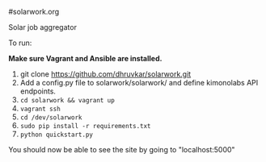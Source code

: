 #solarwork.org

Solar job aggregator

To run:

**Make sure Vagrant and Ansible are installed.**

 1. git clone https://github.com/dhruvkar/solarwork.git
 1. Add a config.py file to solarwork/solarwork/ and define kimonolabs API endpoints.
 1. `cd solarwork && vagrant up`
 1. `vagrant ssh`
 1. `cd /dev/solarwork`
 1. `sudo pip install -r requirements.txt`
 1. `python quickstart.py`

You should now be able to see the site by going to "localhost:5000"
